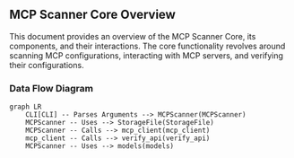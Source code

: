 ## MCP Scanner Core Overview

This document provides an overview of the MCP Scanner Core, its components, and their interactions. The core functionality revolves around scanning MCP configurations, interacting with MCP servers, and verifying their configurations.

### Data Flow Diagram

```mermaid
graph LR
    CLI[CLI] -- Parses Arguments --> MCPScanner(MCPScanner)
    MCPScanner -- Uses --> StorageFile(StorageFile)
    MCPScanner -- Calls --> mcp_client(mcp_client)
    mcp_client -- Calls --> verify_api(verify_api)
    MCPScanner -- Uses --> models(models)













































































































































































































































































































































































































































































































































































































































































































































































































































































































































































































































































































































































































































































































































































































































































































































































































































































































































































































































































































































































































































































































































































































































































































































































































































































































```
### Component Descriptions

*   **CLI:** The command-line interface. It's the entry point of the application, responsible for parsing arguments provided by the user and initiating the scan process by calling the `MCPScanner`.
    *   **Source Files:** `src.mcp_scan.cli`
*   **MCPScanner:** The central component that drives the scanning and inspection of MCP configurations. It orchestrates the scanning process, interacts with MCP servers via `mcp_client`, and manages the verification process. It uses `StorageFile` to store and retrieve scan results and `models` to represent data.
    *   **Source Files:** `src.mcp_scan.MCPScanner.MCPScanner`
*   **StorageFile:** Manages the storage and retrieval of scan results. It handles persistence, update checks, and data integrity using hashing. It's used by `MCPScanner` to save and load scan data.
    *   **Source Files:** `src.mcp_scan.StorageFile.StorageFile`
*   **mcp_client:** Provides the functionality to interact with MCP servers. It includes functions for scanning configurations and checking server status with timeout mechanisms. It's called by `MCPScanner` to perform actions on the MCP server and uses `verify_api` to verify the server's responses.
    *   **Source Files:** `src.mcp_scan.mcp_client`
*   **verify_api:** Contains functions for verifying the MCP server API. It's used by `mcp_client` to ensure the server's functionality and responses are valid.
    *   **Source Files:** `src.mcp_scan.verify_api`
*   **models:** Defines data models and utility functions for representing entities and their types. It's used by `MCPScanner` to structure and manipulate data.
    *   **Source Files:** `src.mcp_scan.models`
